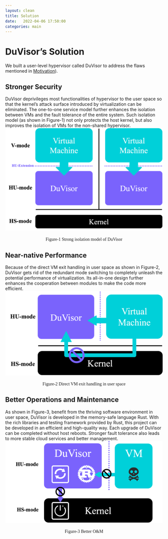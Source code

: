 ```yaml
---
layout: clean 
title: Solution
date:   2022-04-06 17:50:00
categories: main
---
```

# DuVisor’s Solution
We built a user-level hypervisor called DuVisor to address the flaws mentioned in [Motivation](./motivation.md)).
## Stronger Security
DuVisor deprivileges most functionalities of hypervisor to the user space so that the kernel’s attack surface introduced by virtualization can be eliminated. The one-to-one service model further enhances the isolation between VMs and the fault tolerance of the entire system. Such isolation model (as shown in Figure-1) not only protects the host kernel, but also improves the isolation of VMs for the non-shared hypervisor.
![alt Strong isolation model of DuVisor](../img/isolation.png "1")
<font face="黑体"><center>Figure-1 Strong isolation model of DuVisor</center></font>

## Near-native Performance
Because of the direct VM exit handling in user space as shown in Figure-2, DuVisor gets rid of the redundant mode switching to completely unleash the potential performance of virtualization. Its all-in-one design further enhances the cooperation between modules to make the code more efficient.
![alt Direct VM exit handling in user space](../img/performance.png )
<font face="黑体"><center>Figure-2 Direct VM exit handling in user space</center></font>

## Better Operations and Maintenance
As shown in Figure-3, benefit from the thriving software environment in user space, DuVisor is developed in the memory-safe language Rust. With the rich libraries and testing framework provided by Rust, this project can be developed in an efficient and high-quality way. Each upgrade of DuVisor can be completed without host reboots. Stronger fault tolerance also leads to more stable cloud services and better management.
![alt Better O&M](../img/better.png )
<font face="黑体"><center>Figure-3 Better O&M</center></font>